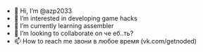 - 👋 Hi, I’m @azp2033
- 👀 I’m interested in developing game hacks
- 🌱 I’m currently learning assembler
- 💞️ I’m looking to collaborate on че еб..ть?
- 📫 How to reach me звони в любое время (vk.com/getnoded)
